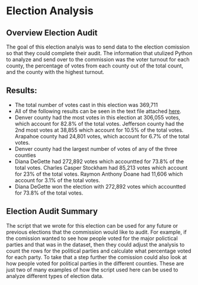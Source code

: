# Election Analysis

## Overview Election Audit
The goal of this election analyis was to send data to the election comission so that they could complete their audit. The information that utulized Python to analyze and send over to the commission was the voter turnout for each county, the percentage of votes from each county out of the total count, and the county with the highest turnout. 

## Results: 
- The total number of votes cast in this election was 369,711
- All of the following results can be seen in the text file attached [here](https://github.com/jmerenstein/Election_Analysis/blob/main/election_results.txt).
- Denver county had the most votes in this election at 306,055 votes, which account for 82.8% of the total votes. Jefferson county had the 2nd most votes at 38,855 which account for 10.5% of the total votes. Arapahoe county had 24,801 votes, which account for 6.7% of the total votes.
- Denver county had the largest number of votes of any of the three counties
- Diana DeGette had 272,892 votes which accountted for 73.8% of the total votes. Charles Casper Stockham had 85,213 votes which account for 23% of the total votes. Raymon Anthony Doane had 11,606 which account for 3.1% of the total votes. 
- Diana DeGette won the election with 272,892 votes which accountted for 73.8% of the total votes.

## Election Audit Summary
The script that we wrote for this election can be used for any future or previous elections that the commission would like to audit. For example, if the comission wanted to see how people voted for the major polictical parties and that was in the dataset, then they could adjust the analysis to count the rows for the political parties and calculate what percentage voted for each party. To take that a step further the comission could also look at how people voted for political parties in the different counties. These are just two of many examples of how the script used here can be used to analyze different types of election data. 

